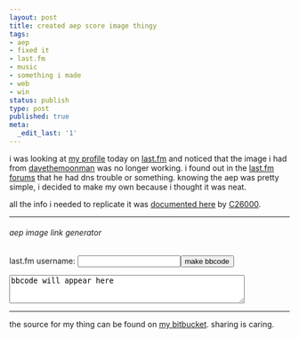 ```yaml
---
layout: post
title: created aep score image thingy
tags:
- aep
- fixed it
- last.fm
- music
- something i made
- web
- win
status: publish
type: post
published: true
meta:
  _edit_last: '1'
---
```

i was looking at [my profile](http://last.fm/user/urble) today on
[last.fm](http://last.fm) and noticed that the image i had from
[davethemoonman](http://last.fm/user/davethemoonman) was no longer
working. i found out in the [last.fm
forums](http://www.last.fm/group/We+Don%27t+Have+Exponential+Profiles/forum/32066/_/1010482/1#f16050270)
that he had dns trouble or something. knowing the aep was pretty simple,
i decided to make my own because i thought it was neat.

all the info i needed to replicate it was [documented
here](http://www.last.fm/group/We%2BDon%2527t%2BHave%2BExponential%2BProfiles/journal/2006/05/4/129052)
by [C26000](http://last.fm/user/C26000).

------------------------------

###### aep image link generator

<script type="text/javascript">
function make_link(){
  var username = document.getElementById("username");
  var imgurl = "http://aep.lolwut.net/" + escape(username.value) + ".png";
  document.getElementById("textbox").value = "[url=http://blog.omgren.com/2011/09/21/created-aep-score-image-thingy][img]"+imgurl+"[/img][/url]";
  document.getElementById("aep").src = imgurl;
  document.getElementById("derp").style.display = "block";
}
</script>
<form action="#">
<p>last.fm username: <input type="text" id="username" /><input type="submit" value="make bbcode" onclick="make_link(); return false" /></p>
<p><textarea id="textbox" rows="3" cols="50">bbcode will appear here</textarea></p>
<p id="derp" style="display:none">aep image: <img id="aep" /></p>
</form>

------------------------------

the source for my thing can be found on [my
bitbucket](https://bitbucket.org/nullren/aep). sharing is caring.
